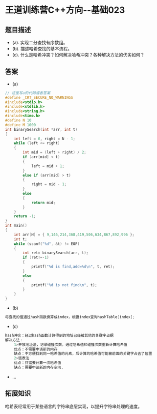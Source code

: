 # 王道训练营C++方向--基础023

## 题目描述

- (a). 实现二分查找有序数组。
- (b). 描述哈希查找的基本流程。
- (c). 什么是哈希冲突？如何解决哈希冲突？各种解决方法的优劣如何？

## 答案

- (a)

```c
// 这里写a的代码或者答案
#define _CRT_SECURE_NO_WARNINGS
#include<stdio.h>
#include<stdlib.h>
#include<string.h>
#include<time.h>
#define N 10
#define M 1000
int binarySearch(int *arr, int t)
{
	int left = 0, right = N - 1;
	while (left <= right)
	{
		int mid = (left + right) / 2;
		if (arr[mid] < t)
		{
			left = mid + 1;
		}
		else if (arr[mid] > t)
		{
			right = mid - 1;
		}
		else
		{
			return mid;
		}
	}
	return -1;
}
int main()
{
	int arr[N] = { 9,146,214,368,419,506,634,867,892,996 };
	int t;
	while (scanf("%d", &t) != EOF)
	{
		int ret= binarySearch(arr, t);
		if (ret!=-1)
		{
			printf("%d is find,add=%d\n", t, ret);
		}
		else
		{
			printf("%d is not find\n", t);
		}
	}
}
```

- (b)

```c
将查找的值通过hash函数换算成index，根据index查询hashTable[index];
```

- (c)

```c
hash冲突：经过hash函数计算得到的地址已经被其他的关键字占据
解决方法：
    1>开放地址法，记录碰撞次数，通过哈希值和碰撞次数重新计算哈希值
    优点：不需要申请新的内存
    缺点：不方便找到同一哈希值的元素，后计算的哈希值可能被前面的关键字占去了位置
    2>链表法
    优点：只需要计算一次哈希值
    缺点：需要申请新的内存空间.
```

- ...

## 拓展知识

哈希表经常用于某些语言的字符串底层实现，以提升字符串处理的速度。